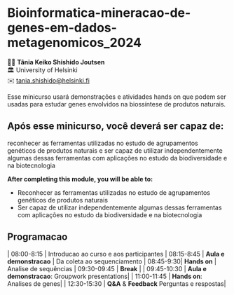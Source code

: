 # Bioinformatica-mineracao-de-genes-em-dados-metagenomicos_2024


:man_technologist:  __Tânia Keiko Shishido Joutsen__  
:classical_building: University of Helsinki  
:envelope: [tania.shishido@helsinki.fi](mailto:tania.shishido@helsinki.fi)

Esse minicurso usará demonstrações e atividades hands on que podem ser usadas para estudar genes envolvidos na biossíntese de produtos naturais. 

## Após esse minicurso, você deverá ser capaz de:

reconhecer as ferramentas utilizadas no estudo de agrupamentos genéticos de produtos naturais e ser capaz de utilizar independentemente algumas dessas ferramentas com aplicações no estudo da biodiversidade e na biotecnologia

**After completing this module, you will be able to:**

* Reconhecer as ferramentas utilizadas no estudo de agrupamentos genéticos de produtos naturais
* Ser capaz de utilizar independentemente algumas dessas ferramentas com aplicações no estudo da biodiversidade e na biotecnologia





## Programacao


| 08:00-8:15 | Introducao ao curso e aos participantes
| 08:15-8:45 | **Aula e demonstracao** | Da coleta ao sequenciamento
| 08:45-9:30| **Hands on** | Analise de sequências
| 09:30-09:45 | **Break** |
| 09:45-10:30 | **Aula e demonstracao**: Groupwork presentations|
| 11:00-11:45 | **Hands on**: Analises de genes|
| 12:30-15:30 | **Q&A** & **Feedback** Perguntas e respostas|
